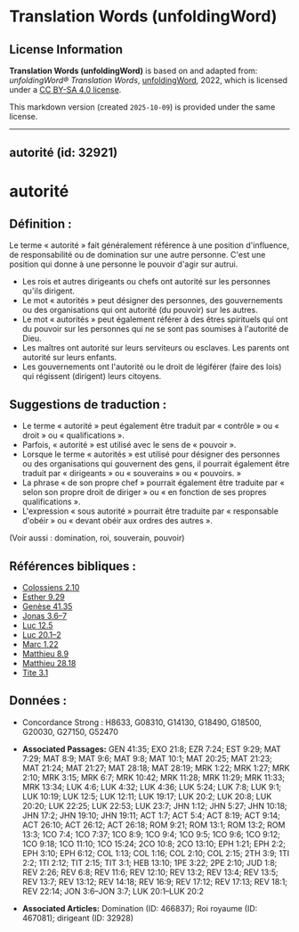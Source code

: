 # Translation Words (unfoldingWord)

## License Information

**Translation Words (unfoldingWord)** is based on and adapted from: _unfoldingWord® Translation Words_, [unfoldingWord](https://unfoldingword.org/utw), 2022, which is licensed under a [CC BY-SA 4.0 license](https://creativecommons.org/licenses/by-sa/4.0/legalcode.en).

This markdown version (created `2025-10-09`) is provided under the same license.



--------------------------------

## autorité (id: 32921)

autorité
========

Définition :
------------

Le terme « autorité » fait généralement référence à une position d'influence, de responsabilité ou de domination sur une autre personne. C'est une position qui donne à une personne le pouvoir d'agir sur autrui.

* Les rois et autres dirigeants ou chefs ont autorité sur les personnes qu'ils dirigent.
* Le mot « autorités » peut désigner des personnes, des gouvernements ou des organisations qui ont autorité (du pouvoir) sur les autres.
* Le mot « autorités » peut également référer à des êtres spirituels qui ont du pouvoir sur les personnes qui ne se sont pas soumises à l'autorité de Dieu.
* Les maîtres ont autorité sur leurs serviteurs ou esclaves. Les parents ont autorité sur leurs enfants.
* Les gouvernements ont l'autorité ou le droit de légiférer (faire des lois) qui régissent (dirigent) leurs citoyens.

Suggestions de traduction :
---------------------------

* Le terme « autorité » peut également être traduit par « contrôle » ou « droit » ou « qualifications ».
* Parfois, « autorité » est utilisé avec le sens de « pouvoir ».
* Lorsque le terme « autorités » est utilisé pour désigner des personnes ou des organisations qui gouvernent des gens, il pourrait également être traduit par « dirigeants » ou « souverains » ou « pouvoirs. »
* La phrase « de son propre chef » pourrait également être traduite par « selon son propre droit de diriger » ou « en fonction de ses propres qualifications ».
* L'expression « sous autorité » pourrait être traduite par « responsable d'obéir » ou « devant obéir aux ordres des autres ».

(Voir aussi : domination, roi, souverain, pouvoir)

Références bibliques :
----------------------

* [Colossiens 2\.10](https://ref.ly/Col2:10)
* [Esther 9\.29](https://ref.ly/Esth9:29)
* [Genèse 41\.35](https://ref.ly/Gen41:35)
* [Jonas 3\.6–7](https://ref.ly/Jonah3:6-Jonah3:7)
* [Luc 12\.5](https://ref.ly/Luke12:5)
* [Luc 20\.1–2](https://ref.ly/Luke20:1-Luke20:2)
* [Marc 1\.22](https://ref.ly/Mark1:22)
* [Matthieu 8\.9](https://ref.ly/Matt8:9)
* [Matthieu 28\.18](https://ref.ly/Matt28:18)
* [Tite 3\.1](https://ref.ly/Titus3:1)

Données :
---------

* Concordance Strong : H8633, G08310, G14130, G18490, G18500, G20030, G27150, G52470

* **Associated Passages:** GEN 41:35; EXO 21:8; EZR 7:24; EST 9:29; MAT 7:29; MAT 8:9; MAT 9:6; MAT 9:8; MAT 10:1; MAT 20:25; MAT 21:23; MAT 21:24; MAT 21:27; MAT 28:18; MAT 28:19; MRK 1:22; MRK 1:27; MRK 2:10; MRK 3:15; MRK 6:7; MRK 10:42; MRK 11:28; MRK 11:29; MRK 11:33; MRK 13:34; LUK 4:6; LUK 4:32; LUK 4:36; LUK 5:24; LUK 7:8; LUK 9:1; LUK 10:19; LUK 12:5; LUK 12:11; LUK 19:17; LUK 20:2; LUK 20:8; LUK 20:20; LUK 22:25; LUK 22:53; LUK 23:7; JHN 1:12; JHN 5:27; JHN 10:18; JHN 17:2; JHN 19:10; JHN 19:11; ACT 1:7; ACT 5:4; ACT 8:19; ACT 9:14; ACT 26:10; ACT 26:12; ACT 26:18; ROM 9:21; ROM 13:1; ROM 13:2; ROM 13:3; 1CO 7:4; 1CO 7:37; 1CO 8:9; 1CO 9:4; 1CO 9:5; 1CO 9:6; 1CO 9:12; 1CO 9:18; 1CO 11:10; 1CO 15:24; 2CO 10:8; 2CO 13:10; EPH 1:21; EPH 2:2; EPH 3:10; EPH 6:12; COL 1:13; COL 1:16; COL 2:10; COL 2:15; 2TH 3:9; 1TI 2:2; 1TI 2:12; TIT 2:15; TIT 3:1; HEB 13:10; 1PE 3:22; 2PE 2:10; JUD 1:8; REV 2:26; REV 6:8; REV 11:6; REV 12:10; REV 13:2; REV 13:4; REV 13:5; REV 13:7; REV 13:12; REV 14:18; REV 16:9; REV 17:12; REV 17:13; REV 18:1; REV 22:14; JON 3:6–JON 3:7; LUK 20:1–LUK 20:2
* **Associated Articles:** Domination (ID: 466837); Roi royaume (ID: 467081); dirigeant (ID: 32928)

